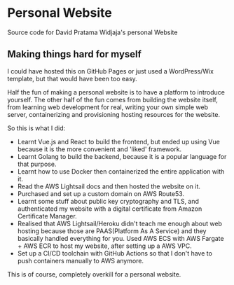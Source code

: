 # Personal Website

Source code for David Pratama Widjaja's personal Website


## Making things hard for myself

I could have hosted this on GitHub Pages or just used a WordPress/Wix template, but that would have been too easy. 

Half the fun of making a personal website is to have a platform to introduce yourself. The other half of the fun comes
from building the website itself, from learning web development for real, writing your own simple web server, 
containerizing and provisioning hosting resources for the website. 

So this is what I did:
- Learnt Vue.js and React to build the frontend, but ended up using Vue because it is the more convenient and 'liked'
  framework.
- Learnt Golang to build the backend, because it is a popular language for that purpose.
- Learnt how to use Docker then containerized the entire application with it.
- Read the AWS Lightsail docs and then hosted the website on it.
- Purchased and set up a custom domain on AWS Route53.
- Learnt some stuff about public key cryptography and TLS, and authenticated my website with a digital certificate
  from Amazon Certificate Manager.
- Realised that AWS Lightsail/Heroku didn't teach me enough about web hosting because those are PAAS(Platform As A Service)
  and they basically handled everything for you. Used AWS ECS with AWS Fargate + AWS ECR 
  to host my website, after setting up a AWS VPC.
- Set up a CI/CD toolchain with GitHub Actions so that I don't have to push containers manually to AWS anymore.

This is of course, completely overkill for a personal website.
